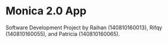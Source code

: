 # Monica 2.0 App

Software Development Project by Raihan (140810160013), Rifqy (140810160055), and Patricia (140810160065).
